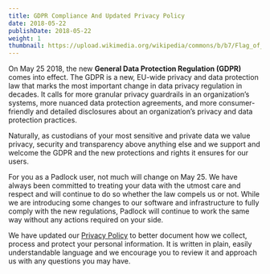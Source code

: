 ```yaml
---
title: GDPR Compliance And Updated Privacy Policy
date: 2018-05-22
publishDate: 2018-05-22
weight: 1
thumbnail: https://upload.wikimedia.org/wikipedia/commons/b/b7/Flag_of_Europe.svg
---
```


On May 25 2018, the new **General Data Protection Regulation (GDPR)** comes
into effect. The GDPR is a new, EU-wide privacy and data protection law that
marks the most important change in data privacy regulation in decades. It calls
for more granular privacy guardrails in an organization’s systems, more nuanced
data protection agreements, and more consumer-friendly and detailed disclosures
about an organization’s privacy and data protection practices.

Naturally, as custodians of your most sensitive and private data we value
privacy, security and transparency above anything else and we support and
welcome the GDPR and the new protections and rights it ensures for our users.

For you as a Padlock user, not much will change on May 25. We have always been
committed to treating your data with the utmost care and respect and will
continue to do so whether the law compels us or not. While we are introducing
some changes to our software and infrastructure to fully comply with the new
regulations, Padlock will continue to work the same way without any actions
required on your side.

We have updated our [Privacy Policy](/privacy/) to better document how we
collect, process and protect your personal information. It is written in plain,
easily understandable language and we encourage you to review it and approach
us with any questions you may have.
